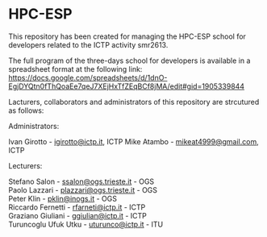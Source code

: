 HPC-ESP
=======

This repository has been created for managing the HPC-ESP school for developers related to the ICTP activity smr2613.

The full program of the three-days school for developers is available in a spreadsheet format at the following link:
https://docs.google.com/spreadsheets/d/1dnO-EgjDYQtn0fThQoaEe7qeJ7XEjHxTfZEqBCf8jMA/edit#gid=1905339844

Lacturers, collaborators and administrators of this repository are strcutured as follows:

Administrators:

Ivan Girotto - igirotto@ictp.it, ICTP 
Mike Atambo  - mikeat4999@gmail.com, ICTP 


Lecturers:

Stefano Salon - ssalon@ogs.trieste.it - OGS  
Paolo Lazzari - plazzari@ogs.trieste.it - OGS  
Peter Klin - pklin@inogs.it - OGS  
Riccardo Fernetti - rfarneti@ictp.it - ICTP  
Graziano Giuliani - ggiulian@ictp.it - ICTP  
Turuncoglu Ufuk Utku - uturunco@ictp.it - ITU  

